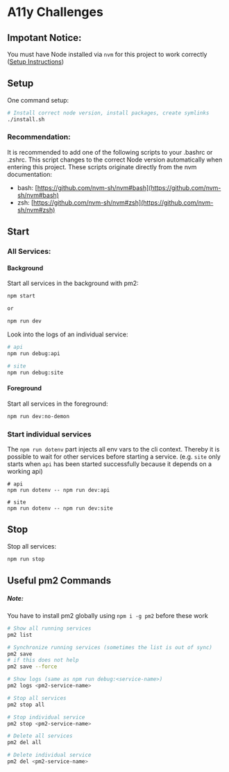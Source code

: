 # A11y Challenges

## Impotant Notice:

You must have Node installed via `nvm` for this project to work correctly 
([Setup Instructions](https://github.com/nvm-sh/nvm#installing-and-updating))

## Setup

One command setup:

```sh
# Install correct node version, install packages, create symlinks
./install.sh
```

### Recommendation:

It is recommended to add one of the following scripts to your .bashrc or .zshrc.
This script changes to the correct Node version automatically when entering this project.
These scripts originate directly from the nvm documentation:

- bash: [https://github.com/nvm-sh/nvm#bash](https://github.com/nvm-sh/nvm#bash)
- zsh: [https://github.com/nvm-sh/nvm#zsh](https://github.com/nvm-sh/nvm#zsh)

## Start

### All Services:

#### Background

Start all services in the background with pm2:

```sh
npm start

or

npm run dev
```

Look into the logs of an individual service:

```sh 
# api
npm run debug:api

# site
npm run debug:site
```

#### Foreground

Start all services in the foreground:

```sh 
npm run dev:no-demon
```

### Start individual services

The `npm run dotenv` part injects all env vars to the cli context.
Thereby it is possible to wait for other services before starting a service.
(e.g. `site` only starts when `api` has been started successfully because it depends on a working api)

```
# api
npm run dotenv -- npm run dev:api

# site
npm run dotenv -- npm run dev:site
```

## Stop

Stop all services:

```sh 
npm run stop
```

## Useful pm2 Commands

##### Note:

You have to install pm2 globally using `npm i -g pm2` before these work

```sh 
# Show all running services
pm2 list

# Synchronize running services (sometimes the list is out of sync)
pm2 save 
# if this does not help
pm2 save --force

# Show logs (same as npm run debug:<service-name>)
pm2 logs <pm2-service-name>

# Stop all services
pm2 stop all

# Stop individual service
pm2 stop <pm2-service-name>

# Delete all services
pm2 del all

# Delete individual service
pm2 del <pm2-service-name>
```
